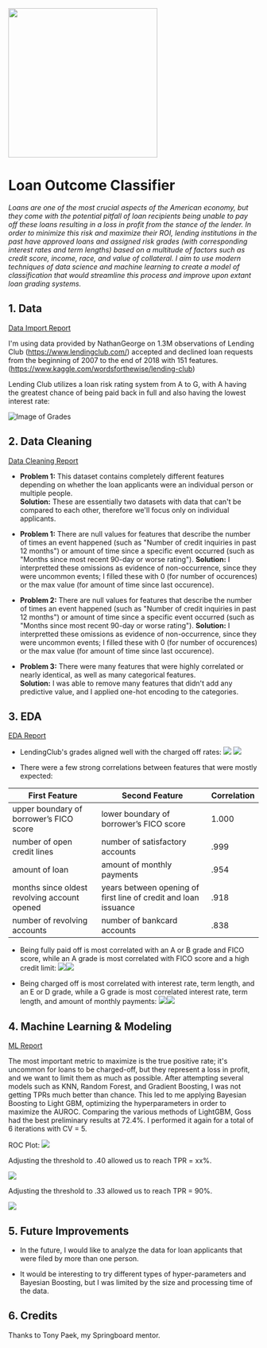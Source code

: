 <img src="https://www.picpedia.org/highway-signs/images/loan.jpg" height="300">

# Loan Outcome Classifier

*Loans are one of the most crucial aspects of the American economy, but they come with the potential pitfall of loan recipients being unable to pay off these loans resulting in a loss in profit from the stance of the lender.  In order to minimize this risk and maximize their ROI, lending institutions in the past have approved loans and assigned risk grades (with corresponding interest rates and term lengths) based on a multitude of factors such as credit score, income, race, and value of collateral.  I aim to use modern techniques of data science and machine learning to create a model of classification that would streamline this process and improve upon extant loan grading systems.*


## 1. Data

[Data Import Report](./1.%20Import_Data/Import_Data.ipynb)

I'm using data provided by NathanGeorge on 1.3M observations of Lending Club (https://www.lendingclub.com/) accepted and declined loan requests from the beginning of 2007 to the end of 2018 with 151 features.  (https://www.kaggle.com/wordsforthewise/lending-club)  

Lending Club utilizes a loan risk rating system from A to G, with A having the greatest chance of being paid back in full and also having the lowest interest rate:

![Image of Grades](https://www.moneycrashers.com/wp-content/uploads/2015/04/reward-risk.png)


## 2. Data Cleaning 

[Data Cleaning Report](./2.%20Data_Cleaning/Data_Cleaning.ipynb)

* **Problem 1:** This dataset contains completely different features depending on whether the loan applicants were an individual person or multiple people.  
 **Solution:** These are essentially two datasets with data that can't be compared to each other, therefore we'll focus only on individual applicants.

* **Problem 1:** There are null values for features that describe the number of times an event happened (such as "Number of credit inquiries in past 12 months") or amount of time since a specific event occurred (such as "Months since most recent 90-day or worse rating").
 **Solution:** I interpretted these omissions as evidence of non-occurrence, since they were uncommon events; I filled these with 0 (for number of occurences) or the max value (for amount of time since last occurence).
 
* **Problem 2:** There are null values for features that describe the number of times an event happened (such as "Number of credit inquiries in past 12 months") or amount of time since a specific event occurred (such as "Months since most recent 90-day or worse rating").
 **Solution:** I interpretted these omissions as evidence of non-occurrence, since they were uncommon events; I filled these with 0 (for number of occurences) or the max value (for amount of time since last occurence).

* **Problem 3:** There were many features that were highly correlated or nearly identical, as well as many categorical features.  
 **Solution:** I was able to remove many features that didn't add any predictive value, and I applied one-hot encoding to the categories.


## 3. EDA

[EDA Report](./3.%20EDA/EDA.ipynb)

* LendingClub's grades aligned well with the charged off rates:
![](./6.%20Readme/outcome_by_grade.png)
![](./6.%20Readme/outcome_by_grade_table.png)

* There were a few strong correlations between features that were mostly expected:

First Feature | Second Feature | Correlation
------------ | ------------- | -------------
upper boundary of borrower’s FICO score | lower boundary of borrower’s FICO score | 1.000
number of open credit lines  | number of satisfactory accounts | .999
amount of loan  | amount of monthly payments | .954
months since oldest revolving account opened  | years between opening of first line of credit and loan issuance | .918
number of revolving accounts  | number of bankcard accounts | .838

* Being fully paid off is most correlated with an A or B grade and FICO score, while an A grade is most correlated with FICO score and a high credit limit:
![](./6.%20Readme/fully_paid_corr.png)![](./6.%20Readme/grade_A_corr.png)

* Being charged off is most correlated with interest rate, term length, and an E or D grade, while a G grade is most correlated interest rate, term length, and amount of monthly payments:
![](./6.%20Readme/charged_off_corr.png)![](./6.%20Readme/grade_G_corr.png)


## 4. Machine Learning & Modeling

[ML Report](./4.%20Modeling/Modeling.ipynb)

The most important metric to maximize is the true positive rate; it's uncommon for loans to be charged-off, but they represent a loss in profit, and we want to limit them as much as possible.  After attempting several models such as KNN, Random Forest, and Gradient Boosting, I was not getting TPRs much better than chance.  This led to me applying Bayesian Boosting to Light GBM, optimizing the hyperparameters in order to maximize the AUROC.  Comparing the various methods of LightGBM, Goss had the best preliminary results at 72.4%.  I performed it again for a total of 6 iterations with CV = 5.  

ROC Plot:
![](./6.%20Readme/roc_plot.png)

Adjusting the threshold to .40 allowed us to reach TPR = xx%.

![](./6.%20Readme/fully_paid_corr.png)

Adjusting the threshold to .33 allowed us to reach TPR = 90%.

![](./6.%20Readme/fully_paid_corr.png)


## 5. Future Improvements

* In the future, I would like to analyze the data for loan applicants that were filed by more than one person.

* It would be interesting to try different types of hyper-parameters and Bayesian Boosting, but I was limited by the size and processing time of the data.


## 6. Credits

Thanks to Tony Paek, my Springboard mentor. 
